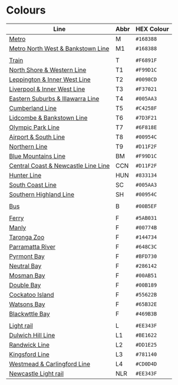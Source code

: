 # Colours

| Line | Abbr | HEX Colour |
| ------------------------- | ----- | ------- |
| [Metro](metro/metro.md) | M | `#168388` |
| [Metro North West & Bankstown Line](metro/m1.md) | M1 | `#168388` |
| | |
| [Train](train/train.md) | T | `#F6891F` |
| [North Shore & Western Line](train/t1.md) | T1 | `#F99D1C` |
| [Leppington & Inner West Line](train/t2.md) | T2 | `#0098CD` |
| [Liverpool & Inner West Line](train/t3.md) | T3 | `#F37021` |
| [Eastern Suburbs & Illawarra Line](train/t4.md) | T4 | `#005AA3` |
| [Cumberland Line](train/t5.md) | T5 | `#C4258F` |
| [Lidcombe & Bankstown Line](train/t6.md) | T6 | `#7D3F21` |
| [Olympic Park Line](train/t7.md) | T7 | `#6F818E` |
| [Airport & South Line](train/t8.md) | T8 | `#00954C` |
| [Northern Line](train/t9.md) | T9 | `#D11F2F` |
| [Blue Mountains Line](train/bm.md) | BM | `#F99D1C` |
| [Central Coast & Newcastle Line Line](train/ccn.md) | CCN | `#D11F2F` |
| [Hunter Line](train/hun.md) | HUN | `#833134` |
| [South Coast Line](train/sc.md) | SC | `#005AA3` |
| [Southern Highland Line](train/sh.md) | SH | `#00954C` |
| | |
| [Bus](bus/bus.md) | B | `#00B5EF` |
| | |
| [Ferry](ferry/ferry.md) | F | `#5AB031` |
| [Manly](ferry/f1.md) | F | `#00774B` |
| [Taronga Zoo](ferry/f2.md) | F | `#144734` |
| [Parramatta River](ferry/f3.md) | F | `#648C3C` |
| [Pyrmont Bay](ferry/f4.md) | F | `#BFD730` |
| [Neutral Bay](ferry/f5.md) | F | `#286142` |
| [Mosman Bay](ferry/f6.md) | F | `#00AB51` |
| [Double Bay](ferry/f7.md) | F | `#00B189` |
| [Cockatoo Island](ferry/f8.md) | F | `#55622B` |
| [Watsons Bay](ferry/f9.md) | F | `#65B32E` |
| [Blackwttle Bay](ferry/f10.md) | F | `#469B3B` |
| | |
| [Light rail](lightrail/lightrail.md) | L | `#EE343F` |
| [Dulwich Hill Line](lightrail/l1.md) | L1 | `#BE1622` |
| [Randwick Line](lightrail/l2.md) | L2 | `#DD1E25` |
| [Kingsford Line](lightrail/l3.md) | L3 | `#781140` |
| [Westmead & Carlingford Line](lightrail/l4.md) | L4 | `#CD0D4D` |
| [Newcastle Light rail](lightrail/nlr.md) | NLR | `#EE343F` |
